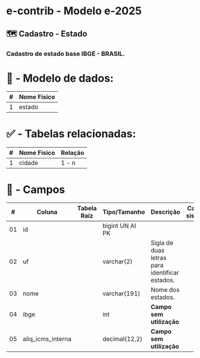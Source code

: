 # e-contrib - Modelo e-2025 
## 🗺️ Cadastro - Estado
### Cadastro de estado base IBGE - BRASIL.

# 🎲 - Modelo de dados:
 **\#**  |**Nome Fisico**               |
---------|------------------------------|
1        | estado                       |

#
#   ✅ - Tabelas relacionadas:
 **\#**  |**Nome Fisico**               |   **Relação** |
---------|------------------------------|---------------|      
1        | cidade                       |     1 - n     |

#
# 🔢 - Campos
 **\#**  | **Coluna**                   | **Tabela Raiz**         | **Tipo/Tamanho**        | **Descrição**                                                                        | **Campo sistema**                      |
---------|------------------------------|-------------------------|-------------------------|--------------------------------------------------------------------------------------|----------------------------------------|
01       | id                           |                         | bigint UN AI PK         |                                                                                      |                                        |
02       | uf                           |                         | varchar(2)              | Sigla de duas letras para identificar estados.                                       |                                        | 
03       | nome                         |                         | varchar(191)            | Nome dos estados.                                                                    |                                        |  
04       | ibge                         |                         | int                     | **Campo sem utilização**                                                             |                                        |
05       | aliq_icms_interna            |                         | decimal(12,2)           | **Campo sem utilização**                                                             |                                        |


 